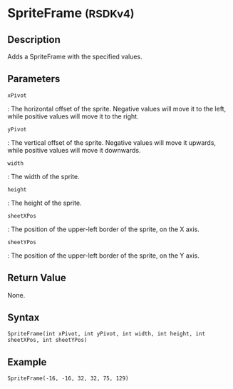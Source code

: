 # SpriteFrame <small>(RSDKv4)</small>

## Description
Adds a SpriteFrame with the specified values.

## Parameters
`xPivot`

:   The horizontal offset of the sprite. Negative values will move it to the left, while positive values will move it to the right.

`yPivot`

:   The vertical offset of the sprite. Negative values will move it upwards, while positive values will move it downwards.

`width`

:   The width of the sprite.

`height`

:   The height of the sprite.

`sheetXPos`

:   The position of the upper-left border of the sprite, on the X axis.

`sheetYPos`

:   The position of the upper-left border of the sprite, on the Y axis.

## Return Value
None.

## Syntax
```
SpriteFrame(int xPivot, int yPivot, int width, int height, int sheetXPos, int sheetYPos)
```

## Example
```
SpriteFrame(-16, -16, 32, 32, 75, 129)
```
